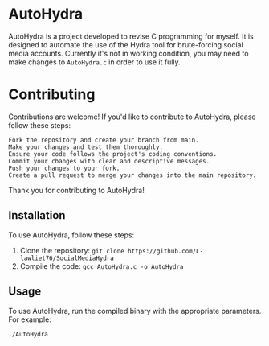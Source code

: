 
# AutoHydra

AutoHydra is a project developed to revise C programming for myself. It is designed to automate the use of the Hydra tool for brute-forcing social media accounts.
Currently it's not in working condition, you may need to make changes to `AutoHydra.c` in order to use it fully.

# Contributing

Contributions are welcome! If you'd like to contribute to AutoHydra, please follow these steps:

    Fork the repository and create your branch from main.
    Make your changes and test them thoroughly.
    Ensure your code follows the project's coding conventions.
    Commit your changes with clear and descriptive messages.
    Push your changes to your fork.
    Create a pull request to merge your changes into the main repository.

Thank you for contributing to AutoHydra!


## Installation

To use AutoHydra, follow these steps:

1. Clone the repository: `git clone https://github.com/L-lawliet76/SocialMediaHydra`
2. Compile the code: `gcc AutoHydra.c -o AutoHydra`

## Usage

To use AutoHydra, run the compiled binary with the appropriate parameters. For example:

```bash
./AutoHydra
